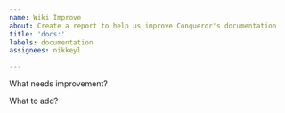 ```yaml
---
name: Wiki Improve
about: Create a report to help us improve Conqueror's documentation
title: 'docs:'
labels: documentation
assignees: nikkeyl

---
```


What needs improvement?

What to add?
